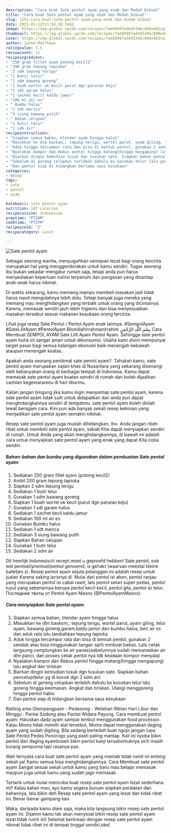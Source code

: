```yaml
---
description: "Cara buat Sate pentol ayam yang enak dan Mudah Dibuat"
title: "Cara buat Sate pentol ayam yang enak dan Mudah Dibuat"
slug: 1251-cara-buat-sate-pentol-ayam-yang-enak-dan-mudah-dibuat
date: 2021-01-22T11:54:28.546Z
image: https://img-global.cpcdn.com/recipes/7ae09997ed4d534b/680x482cq70/sate-pentol-ayam-foto-resep-utama.jpg
thumbnail: https://img-global.cpcdn.com/recipes/7ae09997ed4d534b/680x482cq70/sate-pentol-ayam-foto-resep-utama.jpg
cover: https://img-global.cpcdn.com/recipes/7ae09997ed4d534b/680x482cq70/sate-pentol-ayam-foto-resep-utama.jpg
author: Jared Matthews
ratingvalue: 3.5
reviewcount: 11
recipeingredient:
- "250 gram fillet ayam potong kecil2"
- "200 gram tepung tapioka"
- "2 sdm tepung terigu"
- "1 butir telur"
- "1 sdm bawang goreng"
- "1 buah wortel uk kecil parut dgn parutan keju"
- "1 sdt garam halus"
- "1 sachet kecil kaldu jamur"
- "100 ml air es"
- " Bumbu halus"
- "1 sdt merica"
- "3 siung bawang putih"
- " Bahan celupan"
- "1 butir telur"
- "2 sdm air"
recipeinstructions:
- "Siapkan semua bahan, blender ayam hingga halus"
- "Masukkan ke dlm baskom,: tepung terigu, wortel parut, ayam giling, telur ayam, bawang goreng,garam,kaldu jamur dan bumbu halus, beri air es dan aduk rata lalu tambahkan tepung tapioka"
- "Aduk hingga tercampur rata dan bisa di bentuk pentol, gunakan 2 sendok atau bisa mnggunakan tangan sprti mmbuat bakso. Lalu cetak langsung cemplungkan ke air panas(sebelumnya sudah memanaskan air dlm panci, dan proses cetak pentol nya tdk keadaan kompor menyala)"
- "Nyalakan kompor dan Rebus pentol hingga matang(hingga mengapung) lalu angkat dan tiriskan"
- "Biarkan dingin kemudian tusuk dgn tusukan sate. Siapkan bahan pencelup(telur yg di kocok dgn 2 sdm air)"
- "Sebelum di goreng celupkan terlebih dahulu ke kocokan telur lalu goreng hingga keemasan. Angkat dan tiriskan. Ulangi menggoreng hingga pentol habis"
- "Dan pentol siap di hidangkan bersama saus kesukaan"
categories:
- Resep
tags:
- sate
- pentol
- ayam

katakunci: sate pentol ayam 
nutrition: 182 calories
recipecuisine: Indonesian
preptime: "PT28M"
cooktime: "PT37M"
recipeyield: "2"
recipecategory: Lunch

---
```



![Sate pentol ayam](https://img-global.cpcdn.com/recipes/7ae09997ed4d534b/680x482cq70/sate-pentol-ayam-foto-resep-utama.jpg)

Sebagai seorang wanita, menyuguhkan santapan lezat bagi orang tercinta merupakan hal yang menggembirakan untuk kamu sendiri. Tugas seorang ibu bukan sekadar mengatur rumah saja, tetapi anda pun harus menyediakan keperluan nutrisi terpenuhi dan panganan yang disantap anak-anak harus nikmat.

Di waktu  sekarang, kamu memang mampu membeli masakan jadi tidak harus repot mengolahnya lebih dulu. Tetapi banyak juga mereka yang memang mau menghidangkan yang terbaik untuk orang yang dicintainya. Karena, memasak sendiri jauh lebih higienis dan bisa menyesuaikan masakan tersebut sesuai makanan kesukaan orang tercinta. 

Lihat juga resep Sate Pentul / Pentol Ayam enak lainnya. #SempolAyam #SateLilitAyam #PentolAyam Bismillahirrahmanirrahim بِسْمِ اللَّهِ الرَّحْمَنِ Cara Membuat SEMPOL AYAM Sate Lilit Ayam Pentol Ayam. Sehingga sate pentol ayam huha ini sangat aman untuk dikonsumsi. Usaha kami disini mempunyai target pasar bagi semua kalangan ekonomi baik menengah kebawah ataupun menengah keatas.

Apakah anda seorang penikmat sate pentol ayam?. Tahukah kamu, sate pentol ayam merupakan sajian khas di Nusantara yang sekarang disenangi oleh kebanyakan orang di berbagai tempat di Indonesia. Kamu dapat memasak sate pentol ayam buatan sendiri di rumah dan boleh dijadikan camilan kegemaranmu di hari liburmu.

Kalian jangan bingung jika kamu ingin menyantap sate pentol ayam, karena sate pentol ayam tidak sulit untuk didapatkan dan anda pun dapat menghidangkannya sendiri di tempatmu. sate pentol ayam boleh diolah lewat beragam cara. Kini pun ada banyak sekali resep kekinian yang menjadikan sate pentol ayam semakin nikmat.

Resep sate pentol ayam juga mudah dihidangkan, lho. Anda jangan ribet-ribet untuk membeli sate pentol ayam, sebab Kita dapat menyiapkan sendiri di rumah. Untuk Anda yang akan menghidangkannya, di bawah ini adalah cara untuk menyajikan sate pentol ayam yang enak yang dapat Kita coba sendiri.

<!--inarticleads1-->

##### Bahan-bahan dan bumbu yang digunakan dalam pembuatan Sate pentol ayam:

1. Sediakan 250 gram fillet ayam (potong kecil2)
1. Ambil 200 gram tepung tapioka
1. Siapkan 2 sdm tepung terigu
1. Sediakan 1 butir telur
1. Gunakan 1 sdm bawang goreng
1. Siapkan 1 buah wortel uk kecil (parut dgn parutan keju)
1. Gunakan 1 sdt garam halus
1. Sediakan 1 sachet kecil kaldu jamur
1. Sediakan 100 ml air es
1. Gunakan  Bumbu halus
1. Sediakan 1 sdt merica
1. Sediakan 3 siung bawang putih
1. Siapkan  Bahan celupan
1. Gunakan 1 butir telur
1. Sediakan 2 sdm air


Dit heerlijk Indonesisch recept moet u geproefd hebben! Sate pentol, ook wel pentoel/prentoel/pentul genoemd, is gehakt (waarvan meestal kleine balletjes zi. Resep pentol ayam sejuta pelanggan ini adalah resep untuk jualan Karena saking larisnya di. Mulai dari pentol isi abon, pentol ranjau yang merupakan pentol isi cabai rawit, lalu pentol setan super pedas, pentol tuyul yang sebenarnya berupa pentol kecil-kecil, pentol gila, pentol isi telur. Последние твиты от Pentol Ayam Masno (@PentolAyamMasno). 

<!--inarticleads2-->

##### Cara menyiapkan Sate pentol ayam:

1. Siapkan semua bahan, blender ayam hingga halus
1. Masukkan ke dlm baskom,: tepung terigu, wortel parut, ayam giling, telur ayam, bawang goreng,garam,kaldu jamur dan bumbu halus, beri air es dan aduk rata lalu tambahkan tepung tapioka
1. Aduk hingga tercampur rata dan bisa di bentuk pentol, gunakan 2 sendok atau bisa mnggunakan tangan sprti mmbuat bakso. Lalu cetak langsung cemplungkan ke air panas(sebelumnya sudah memanaskan air dlm panci, dan proses cetak pentol nya tdk keadaan kompor menyala)
1. Nyalakan kompor dan Rebus pentol hingga matang(hingga mengapung) lalu angkat dan tiriskan
1. Biarkan dingin kemudian tusuk dgn tusukan sate. Siapkan bahan pencelup(telur yg di kocok dgn 2 sdm air)
1. Sebelum di goreng celupkan terlebih dahulu ke kocokan telur lalu goreng hingga keemasan. Angkat dan tiriskan. Ulangi menggoreng hingga pentol habis
1. Dan pentol siap di hidangkan bersama saus kesukaan


Keliling area Glempangpasir - Pedasong - Welahan Wetan Hari Libur dan Minggu : Pantai Sodong atau Pantai Widara Payung. Cara membuat pentol ayam: Haluskan dada ayam sampai lembut menggunakan food processor. Kalau Moms tidak memilii alat tersebut, Moms dapat menggunakan daging ayam yang sudah digiling. Bila sedang berteduh buat ngopi jangan lupa Sate Pentol Pedes Ponorogo yang pasti paling mantap. Kali ini nyoba bikin pentol dari daging ayambosen bikin pentol kanji terusbentuknya sich masih kurang sempurna tapi rasanya pas. 

Wah ternyata cara buat sate pentol ayam yang mantab tidak rumit ini enteng sekali ya! Kamu semua bisa menghidangkannya. Cara Membuat sate pentol ayam Sangat sesuai sekali untuk kamu yang baru mau belajar memasak maupun juga untuk kamu yang sudah jago memasak.

Tertarik untuk mulai mencoba buat resep sate pentol ayam lezat sederhana ini? Kalau kalian mau, ayo kamu segera buruan siapkan peralatan dan bahannya, lalu bikin deh Resep sate pentol ayam yang lezat dan tidak ribet ini. Benar-benar gampang kan. 

Maka, daripada kamu diam saja, maka kita langsung bikin resep sate pentol ayam ini. Dijamin kamu tak akan menyesal bikin resep sate pentol ayam lezat tidak rumit ini! Selamat berkreasi dengan resep sate pentol ayam nikmat tidak ribet ini di tempat tinggal sendiri,oke!.

